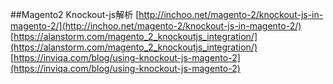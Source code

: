 ##Magento2 Knockout-js解析
[http://inchoo.net/magento-2/knockout-js-in-magento-2/](http://inchoo.net/magento-2/knockout-js-in-magento-2/)
[https://alanstorm.com/magento_2_knockoutjs_integration/](https://alanstorm.com/magento_2_knockoutjs_integration/)
[https://inviqa.com/blog/using-knockout-js-magento-2](https://inviqa.com/blog/using-knockout-js-magento-2)